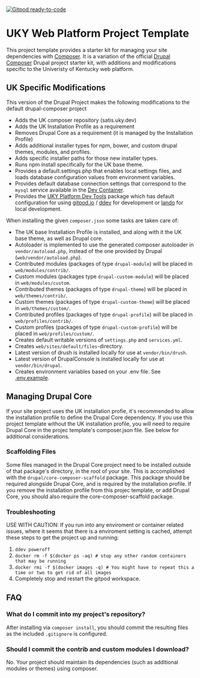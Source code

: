   <a href="https://gitpod.io/from-referrer/">
    <img src="https://img.shields.io/badge/Gitpod-ready--to--code-908a85?logo=gitpod" alt="Gitpod ready-to-code" />
  </a>

# UKY Web Platform Project Template


This project template provides a starter kit for managing your site dependencies with [Composer](). It is a variation of the official [Drupal Composer](https://github.com/drupal-composer/drupal-project) Drupal project starter kit, with additions and modifications specific to the Univeristy of Kentucky web platform. 

## UK Specific Modifications

This version of the Drupal Project makes the following modifications to the default drupal-composer project

* Adds the UK composer repository (satis.uky.dev)
* Adds the UK Installation Profile as a requirement
* Removes Drupal Core as a requirement (it is managed by the Installation Profile)
* Adds additional installer types for npm, bower, and custom drupal themes, modules, and profiles. 
* Adds specific installer paths for those new installer types.
* Runs npm install specifically for the UK base theme.
* Provides a default.settings.php that enables local settings files, and loads database configuration values from environment variables.
* Provides default database connection settings that correspond to the `mysql` service available in the [Dev Container](https://gitlab.com/uky-web/university-web-platform/drupal-8/devcontainer).
* Provides the [UKY Platform Dev Tools](https://gitlab.com/uky-web/university-web-platform/drupal-8/uky_platform_dev_tools) package which has default configuration for using [gitpod.io](https://gitpod.io) / [ddev](https://ddev.readthedocs.io/en/stable/) for development or [lando](https://docs.lando.dev/config/drupal9.html) for local development.

When installing the given `composer.json` some tasks are taken care of:

* The UK base Installation Profile is installed, and along with it the UK base theme, as well as Drupal core.
* Autoloader is implemented to use the generated composer autoloader in `vendor/autoload.php`,
  instead of the one provided by Drupal (`web/vendor/autoload.php`).
* Contributed modules (packages of type `drupal-module`) will be placed in `web/modules/contrib/`.
* Custom modules (packages type `drupal-custom-module`) will be placed in `web/modules/custom`.
* Contributed themes (packages of type `drupal-theme`) will be placed in `web/themes/contrib/`.
* Custom themes (packages of type `drupal-custom-theme`) will be placed in `web/themes/custom/`.
* Contributed profiles (packages of type `drupal-profile`) will be placed in `web/profiles/contrib/`.
* Custom profiles (packages of type `drupal-custom-profile`) will be placed in `web/profiles/custom/`.
* Creates default writable versions of `settings.php` and `services.yml`.
* Creates `web/sites/default/files`-directory.
* Latest version of drush is installed locally for use at `vendor/bin/drush`.
* Latest version of DrupalConsole is installed locally for use at `vendor/bin/drupal`.
* Creates environment variables based on your .env file. See [.env.example](.env.example).


## Managing Drupal Core
If your site project uses the UK installation profie, it's recommended to allow the installation profile to define the Drupal Core dependency. If you use this project template without the UK installation profile, you will need to require Drupal Core in the projec template's composer.json file. See below for additional considerations.

### Scaffolding Files
Some files managed in the Drupal Core project need to be installed outside of that package's directory, in the root of your site. This is accomplished with the `drupal/core-composer-scaffold` package. This package should be required alongside Drupal Core, and is required by the installation profile. If you remove the installation profile from this projec template, or add Drupal Core, you should also require the core-composer-scaffold package.

### Troubleshooting
USE WITH CAUTION: If you run into any enviroment or container related issues, where it seems that there is a enviroment setting is cached, attempt these steps to get the project up and running:
1. `ddev poweroff`
2. `docker rm -f $(docker ps -aq) # stop any other random containers that may be running`
3. `docker rmi -f $(docker images -q) # You might have to repeat this a time or two to get rid of all images`
4. Completely stop and restart the gitpod workspace.

## FAQ

### What do I commit into my project's repository?
After installing via `composer install`, you should commit the resulting files as the included `.gitignore` is configured. 

### Should I commit the contrib and custom modules I download?
No. Your project should maintain its dependencies (such as additional modules or themes) using composer. 

###
